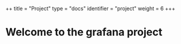 ++
title = "Project"
type = "docs"
identifier = "project"
weight = 6
+++

# Welcome to the grafana project
